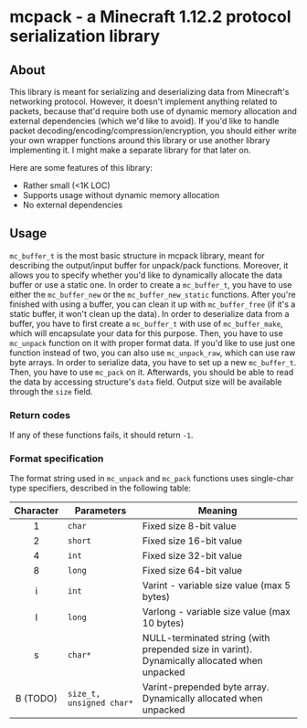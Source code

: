 # mcpack - a Minecraft 1.12.2 protocol serialization library

## About

This library is meant for serializing and deserializing data from Minecraft's networking
protocol. However, it doesn't implement anything related to packets, because that'd
require both use of dynamic memory allocation and external dependencies (which we'd like to
avoid). If you'd like to handle packet decoding/encoding/compression/encryption, you should
either write your own wrapper functions around this library or use another library implementing it.
I might make a separate library for that later on.

Here are some features of this library:

* Rather small (<1K LOC)
* Supports usage without dynamic memory allocation
* No external dependencies

## Usage

`mc_buffer_t` is the most basic structure in mcpack library, meant for describing the output/input
buffer for unpack/pack functions. Moreover, it allows you to specify whether you'd like to
dynamically allocate the data buffer or use a static one. In order to create a `mc_buffer_t`, you
have to use either the `mc_buffer_new` or the `mc_buffer_new_static` functions. After you're
finished with using a buffer, you can clean it up with `mc_buffer_free` (if it's a static buffer,
it won't clean up the data).
In order to deserialize data from a buffer, you have to first create a `mc_buffer_t` with use of
`mc_buffer_make`, which will encapsulate your data for this purpose. Then, you have to use
`mc_unpack` function on it with proper format data. If you'd like to use just one function
instead of two, you can also use `mc_unpack_raw`, which can use raw byte arrays.
In order to serialize data, you have to set up a new `mc_buffer_t`. Then, you have to use `mc_pack` on
it. Afterwards, you should be able to read the data by accessing structure's `data` field.
Output size will be available through the `size` field.

### Return codes

If any of these functions fails, it should return `-1`.

### Format specification

The format string used in `mc_unpack` and `mc_pack` functions uses single-char type specifiers,
described in the following table:

| Character | Parameters | Meaning |
|:---------:| ---------- | ------- |
| 1         | `char` | Fixed size 8-bit value |
| 2         | `short` | Fixed size 16-bit value |
| 4         | `int` | Fixed size 32-bit value |
| 8         | `long` | Fixed size 64-bit value |
| i         | `int` | Varint - variable size value (max 5 bytes)
| I         | `long` | Varlong - variable size value (max 10 bytes)
| s         | `char*` | NULL-terminated string (with prepended size in varint). Dynamically allocated when unpacked |
| B (TODO)  | `size_t, unsigned char*` | Varint-prepended byte array. Dynamically allocated when unpacked|

